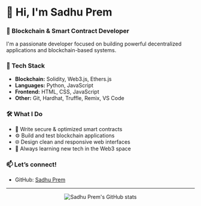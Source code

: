 # 👋 Hi, I'm Sadhu Prem

### 🚀 Blockchain & Smart Contract Developer

I'm a passionate developer focused on building powerful decentralized applications and blockchain-based systems.

### 💼 Tech Stack
- **Blockchain:** Solidity, Web3.js, Ethers.js
- **Languages:** Python, JavaScript
- **Frontend:** HTML, CSS, JavaScript
- **Other:** Git, Hardhat, Truffle, Remix, VS Code

### 🛠️ What I Do
- 🔐 Write secure & optimized smart contracts  
- ⚙️ Build and test blockchain applications  
- 🌐 Design clean and responsive web interfaces  
- 🧠 Always learning new tech in the Web3 space  

### 📫 Let’s connect!
- GitHub: [Sadhu Prem](https://github.com/sadhu-prem)
---

<p align="center">
  <img src="https://github-readme-stats.vercel.app/api?username=sadhu-prem&show_icons=true&theme=radical" alt="Sadhu Prem's GitHub stats" />
</p>
